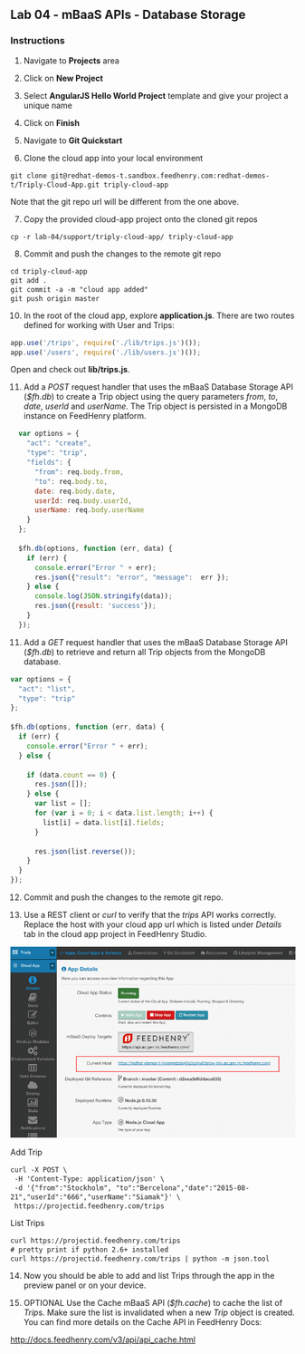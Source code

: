 ## Lab 04 - mBaaS APIs - Database Storage

### Instructions
1. Navigate to **Projects** area

2. Click on **New Project**

3. Select **AngularJS Hello World Project** template and give your project a unique name

4. Click on **Finish**

5. Navigate to **Git Quickstart**

6. Clone the cloud app into your local environment

  ```shell
  git clone git@redhat-demos-t.sandbox.feedhenry.com:redhat-demos-t/Triply-Cloud-App.git triply-cloud-app
  ```

Note that the git repo url will be different from the one above.

7. Copy the provided cloud-app project onto the cloned git repos

  ```shell
  cp -r lab-04/support/triply-cloud-app/ triply-cloud-app
  ```

8. Commit and push the changes to the remote git repo

  ```shell
  cd triply-cloud-app
  git add .
  git commit -a -m "cloud app added"
  git push origin master
  ```

10. In the root of the cloud app, explore **application.js**. There are two routes defined for working with User and Trips:

  ```javascript
  app.use('/trips', require('./lib/trips.js')());
  app.use('/users', require('./lib/users.js')());
  ```

  Open and check out **lib/trips.js**.

11. Add a *POST* request handler that uses the mBaaS Database Storage API (*$fh.db*) to create a Trip object using the query parameters *from*, *to*, *date*, *userId* and *userName*. The Trip object is persisted in a MongoDB instance on FeedHenry platform.

  ```javascript
    var options = {
      "act": "create",
      "type": "trip",
      "fields": {
        "from": req.body.from,
        "to": req.body.to,
        date: req.body.date,
        userId: req.body.userId,
        userName: req.body.userName
      }
    };

    $fh.db(options, function (err, data) {
      if (err) {
        console.error("Error " + err);
        res.json({"result": "error", "message":  err });
      } else {
        console.log(JSON.stringify(data));
        res.json({result: 'success'});
      }
    });
  ```


11. Add a *GET* request handler that uses the mBaaS Database Storage API (*$fh.db*) to retrieve and return all Trip objects from the MongoDB database.

  ```javascript
  var options = {
    "act": "list",
    "type": "trip"
  };

  $fh.db(options, function (err, data) {
    if (err) {
      console.error("Error " + err);
    } else {

      if (data.count == 0) {
        res.json([]);
      } else {
        var list = [];
        for (var i = 0; i < data.list.length; i++) {
          list[i] = data.list[i].fields;
        }

        res.json(list.reverse());
      }
    }
  });
```

12. Commit and push the changes to the remote git repo.

13. Use a REST client or *curl* to verify that the *trips* API works correctly. Replace the host with your cloud app url which is listed under *Details* tab in the cloud app project in FeedHenry Studio.

  ![Cloud App Host URL](https://github.com/rhnordics/feedhenry-training/blob/master/images/project-host-url.png?raw=true)

  Add Trip
  ```shell
  curl -X POST \
   -H 'Content-Type: application/json' \
   -d '{"from":"Stockholm", "to":"Bercelona","date":"2015-08-21","userId":"666","userName":"Siamak"}' \
   https://projectid.feedhenry.com/trips
  ```

  List Trips
  ```shell
  curl https://projectid.feedhenry.com/trips
  # pretty print if python 2.6+ installed
  curl https://projectid.feedhenry.com/trips | python -m json.tool
  ```

14. Now you should be able to add and list Trips through the app in the preview panel or on your device.

15. OPTIONAL Use the Cache mBaaS API (*$fh.cache*) to cache the list of *Trip*s. Make sure the list is invalidated when a new *Trip* object is created. You can find more details on the Cache API in FeedHenry Docs:

  http://docs.feedhenry.com/v3/api/api_cache.html
